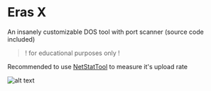 # Eras X
An insanely customizable DOS tool with port scanner (source code included)
> ! for educational purposes only !

Recommended to use [NetStatTool](https://github.com/Noisec/netstattool/) to measure it's upload rate 

![alt text](https://cdn.discordapp.com/attachments/1051113640733966407/1126912194102169620/Sc.png)


